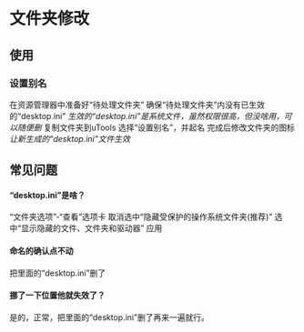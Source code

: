 # 文件夹修改

## 使用

### 设置别名
在资源管理器中准备好“待处理文件夹”
确保“待处理文件夹”内没有已生效的“desktop.ini”
*生效的“desktop.ini”是系统文件，虽然权限很高，但没啥用，可以随便删*
复制文件夹到uTools
选择“设置别名”，并起名
完成后修改文件夹的图标
*让新生成的“desktop.ini”文件生效*

## 常见问题

#### “desktop.ini”是啥？

“文件夹选项”-“查看”选项卡
取消选中“隐藏受保护的操作系统文件夹(推荐)”
选中“显示隐藏的文件、文件夹和驱动器”
应用

#### 命名的确认点不动

把里面的“desktop.ini”删了

#### 挪了一下位置他就失效了？

是的，正常，把里面的“desktop.ini”删了再来一遍就行。


